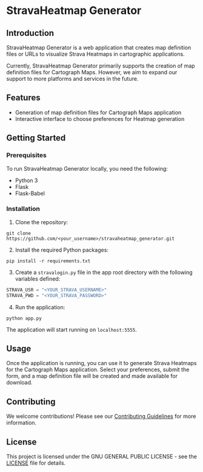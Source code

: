 # StravaHeatmap Generator

## Introduction

StravaHeatmap Generator is a web application that creates map definition files or URLs to visualize Strava Heatmaps in cartographic applications. 

Currently, StravaHeatmap Generator primarily supports the creation of map definition files for Cartograph Maps. However, we aim to expand our support to more platforms and services in the future.

## Features

- Generation of map definition files for Cartograph Maps application
- Interactive interface to choose preferences for Heatmap generation

## Getting Started

### Prerequisites

To run StravaHeatmap Generator locally, you need the following:

- Python 3
- Flask
- Flask-Babel

### Installation

1. Clone the repository:

```shell
git clone https://github.com/<your_username>/stravaheatmap_generator.git
```

2. Install the required Python packages:
```shell
pip install -r requirements.txt
```

3. Create a `stravalogin.py` file in the app root directory with the following variables defined:
```python
STRAVA_USR = "<YOUR_STRAVA_USERNAME>"
STRAVA_PWD = "<YOUR_STRAVA_PASSWORD>"
```
4. Run the application:
```shell
python app.py
```
The application will start running on `localhost:5555`.

## Usage

Once the application is running, you can use it to generate Strava Heatmaps for the Cartograph Maps application. Select your preferences, submit the form, and a map definition file will be created and made available for download.

## Contributing

We welcome contributions! Please see our [Contributing Guidelines](CONTRIBUTING.md) for more information.

## License

This project is licensed under the GNU GENERAL PUBLIC LICENSE - see the [LICENSE](LICENSE) file for details.
